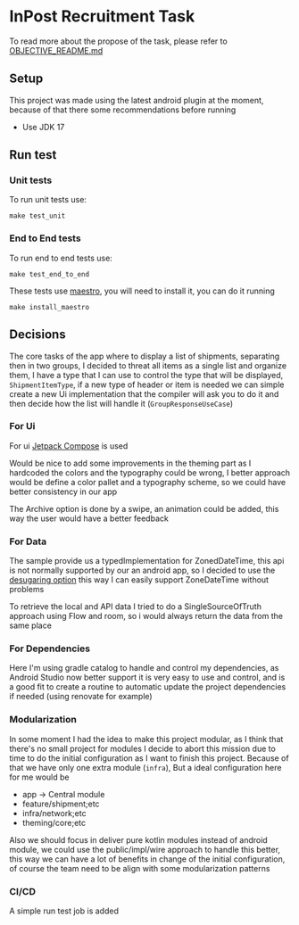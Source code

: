 # InPost Recruitment Task

To read more about the propose of the task, please refer to [OBJECTIVE_README.md](OBJECTIVE_README.md)

## Setup

This project was made using the latest android plugin at the moment, because of that there some
recommendations before running

- Use JDK 17

## Run test

### Unit tests

To run unit tests use:

```
make test_unit
```

### End to End tests

To run end to end tests use:

```
make test_end_to_end
```

These tests use [maestro](https://maestro.mobile.dev/), you will need to install it, you can do 
it running

```
make install_maestro
```

## Decisions

The core tasks of the app where to display a list of shipments, separating then in two groups, I 
decided to threat all items as a single list and organize them, I have a type that I can use to 
control the type that will be displayed, `ShipmentItemType`, if a new type of header or item is needed
we can simple create a new Ui implementation that the compiler will ask you to do it and then decide
how the list will handle it (`GroupResponseUseCase`)

### For Ui

For ui [Jetpack Compose](https://developer.android.com/jetpack/compose) is used

Would be nice to add some improvements in the theming part as I hardcoded the colors and the typography
could be wrong, I better approach would be define a color pallet and a typography scheme, so we
could have better consistency in our app

The Archive option is done by a swipe, an animation could be added, this way the user would have 
a better feedback

### For Data

The sample provide us a typedImplementation for ZonedDateTime, this api is not normally supported by our
an android app, so I decided to use the [desugaring option](https://developer.android.com/studio/write/java8-support-table)
this way I can easily support ZoneDateTime without problems

To retrieve the local and API data I tried to do a SingleSourceOfTruth approach using Flow and room,
so i would always return the data from the same place

### For Dependencies

Here I'm using gradle catalog to handle and control my dependencies, as Android Studio now better support
it is very easy to use and control, and is a good fit to create a routine to automatic update the project
dependencies if needed (using renovate for example)

### Modularization

In some moment I had the idea to make this project modular, as I think that there's no small project for modules
I decide to abort this mission due to time to do the initial configuration as I want to finish this project.
Because of that we have only one extra module (`infra`), But a ideal configuration here for me would be

- app -> Central module
- feature/shipment;etc
- infra/network;etc
- theming/core;etc

Also we should focus in deliver pure kotlin modules instead of android module, we could use 
the public/impl/wire approach to handle this better, this way we can have a lot of benefits in change
of the initial configuration, of course the team need to be align with some modularization patterns

### CI/CD

A simple run test job is added
